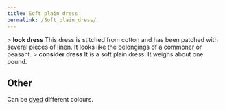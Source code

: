 ```yaml
---
title: Soft plain dress
permalink: /Soft_plain_dress/
---
```


\> **look dress**
This dress is stitched from cotton and has been patched with several
pieces of
linen. It looks like the belongings of a commoner or peasant.
\> **consider dress**
It is a soft plain dress.
It weighs about one pound.

## Other

Can be [dyed](dye "wikilink") different colours.
